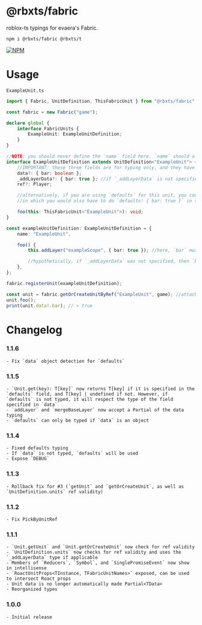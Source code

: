 # @rbxts/fabric

roblox-ts typings for evaera's Fabric.

`npm i @rbxts/fabric @rbxts/t`

[![NPM](https://nodei.co/npm/@rbxts/fabric.png)](https://npmjs.org/package/@rbxts/fabric)

# Usage

`ExampleUnit.ts`

```ts
import { Fabric, UnitDefinition, ThisFabricUnit } from "@rbxts/fabric";

const fabric = new Fabric("game");

declare global {
	interface FabricUnits {
		ExampleUnit: ExampleUnitDefinition;
	}
}

//NOTE: you should never define the `name` field here. `name` should always be the same as the key in `FabricUnits`, which is done automatically for you.
interface ExampleUnitDefinition extends UnitDefinition<"ExampleUnit"> {
	//IMPORTANT: these three fields are for typing only, and they have to be optional so that the below implementation does not have to define them
	data?: { bar: boolean };
	_addLayerData?: { bar: true }; //if `_addLayerData` is not specified, `data` will be used.
	ref?: Player;

	//alternatively, if you are using `defaults` for this unit, you could omit the `data` field above and just add `defaults: { bar: boolean }`,
	//in which you would also have to do `defaults: { bar: true }` in the below implementation of this interface

	foo(this: ThisFabricUnit<"ExampleUnit">): void;
}

const exampleUnitDefinition: ExampleUnitDefinition = {
	name: "ExampleUnit",

	foo() {
		this.addLayer("exampleScope", { bar: true }); //here, `bar` must equal `true`.

		//hypothetically, if `_addLayerData` was not specified, then `bar` would be able to be `true` OR `false`, since those are of type `boolean`.
	},
};

fabric.registerUnit(exampleUnitDefinition);

const unit = fabric.getOrCreateUnitByRef("ExampleUnit", game); //attach an ExampleUnit to `game`
unit.foo();
print(unit.data!.bar); // > true
```

# Changelog

### 1.1.6

    - Fix `data` object detection for `defaults`

### 1.1.5

    - `Unit.get(key): T[key]` now returns T[key] if it is specified in the `defaults` field, and T[key] | undefined if not. However, if `defaults` is not typed, it will respect the type of the field specified in `data`
    - `addLayer` and `mergeBaseLayer` now accept a Partial of the data typing
    - `defaults` can only be typed if `data` is an object

### 1.1.4

    - Fixed defaults typing
    - If `data` is not typed, `defaults` will be used
    - Expose `DEBUG`

### 1.1.3

    - Rollback fix for #3 (`getUnit` and `getOrCreateUnit`, as well as `UnitDefinition.units` ref validity)

### 1.1.2

    - Fix PickByUnitRef

### 1.1.1

    - `Unit.getUnit` and `Unit.getOrCreateUnit` now check for ref validity
    - `UnitDefinition.units` now checks for ref validity and uses the `_addLayerData` type if applicable
    - Members of `Reducers`, `Symbol`, and `SinglePromiseEvent` now show in intellisense
    - `RoactUnitProps<TInstance, TFabricUnitNames>` exposed, can be used to intersect Roact props
    - Unit data is no longer automatically made Partial<TData>
    - Reorganized types

### 1.0.0

    - Initial release
